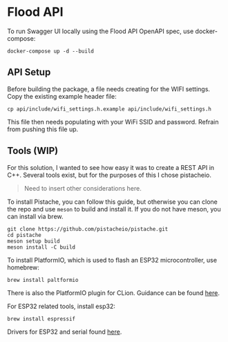 # Flood API

To run Swagger UI locally using the Flood API OpenAPI spec, use docker-compose:
```shell
docker-compose up -d --build
```

## API Setup
Before building the package, a file needs creating for the WIFI settings. Copy the existing example header file:
```shell
cp api/include/wifi_settings.h.example api/include/wifi_settings.h
```
This file then needs populating with your WiFi SSID and password. Refrain from pushing this file up.

## Tools (WIP)
For this solution, I wanted to see how easy it was to create a REST API in C++. Several 
tools exist, but for the purposes of this I chose pistacheio.

> Need to insert other considerations here.

To install Pistache, you can follow this guide, but otherwise you can clone the repo and use `meson` to build and install it. If you do not have meson, you can install via brew.
```shell
git clone https://github.com/pistacheio/pistache.git
cd pistache
meson setup build
meson install -C build
```

To install PlatformIO, which is used to flash an ESP32 microcontroller, use homebrew:
```shell
brew install paltformio
```

There is also the PlatformIO plugin for CLion. Guidance can be found [here](https://www.jetbrains.com/help/clion/platformio.html).

For ESP32 related tools, install esp32:
```shell
brew install espressif
```

Drivers for ESP32 and serial found [here](https://docs.espressif.com/projects/esp-idf/en/stable/esp32/get-started/linux-macos-setup.html).